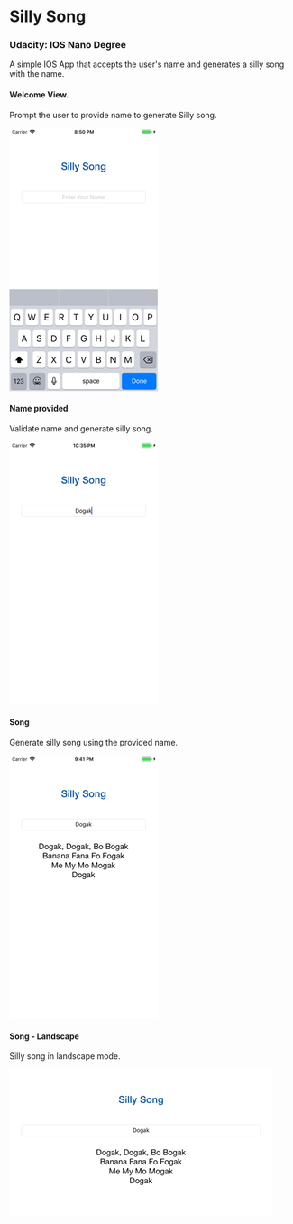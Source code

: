 # Silly Song
### Udacity: IOS Nano Degree

A simple IOS App that accepts the user's name and generates a silly song with the name.

#### Welcome View.
Prompt the user to provide name to generate Silly song.

![Welcome](images/Sillysong-welcome.png)

#### Name provided
Validate name and generate silly song.

![Input](images/Sillysong-input.png)

#### Song
Generate silly song using the provided name.

![Output](images/Sillysong-output.png)

#### Song - Landscape
Silly song in landscape mode.

![Output - Landscape](images/Sillysong-output-landscape.png)